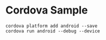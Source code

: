 # Cordova Sample

```
cordova platform add android --save
cordova run android --debug --device
```

